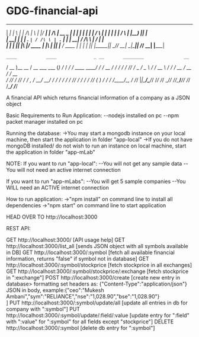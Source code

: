 # GDG-financial-api

  ______ _____ _   _          _   _  _____ ______            _____ _____ 
 |  ____|_   _| \ | |   /\   | \ | |/ ____|  ____|     /\   |  __ \_   _|
 | |__    | | |  \| |  /  \  |  \| | |    | |__       /  \  | |__) || |  
 |  __|   | | | . ` | / /\ \ | . ` | |    |  __|     / /\ \ |  ___/ | |  
 | |     _| |_| |\  |/ ____ \| |\  | |____| |____   / ____ \| |    _| |_ 
 |_|    |_____|_| \_/_/    \_\_| \_|\_____|______| /_/    \_\_|   |_____|

    ____           ____              _ __       ________               __  
   / __ )__  __   / __ \___  ___    (_) /_     / ____/ /_  ____  _____/ /_ 
  / __  / / / /  / /_/ / _ \/ _ \  / / __ \   / / __/ __ \/ __ \/ ___/ __ \
 / /_/ / /_/ /  / _, _/  __/  __/ / / / / /  / /_/ / / / / /_/ (__  ) / / /
/_____/\__, /  /_/ |_|\___/\___/_/ /_/ /_/   \____/_/ /_/\____/____/_/ /_/ 
      /____/                  /___/                                        
                                                                         
A financial API which returns financial information of a company as a JSON object


Basic Requirements to Run Application:
--nodejs installed on pc
--npm packet manager installed on pc


Running the database:
->You may start a mongodb instance on your local machine, then start the application in folder "app-local"
->If you do not have mongoDB installed/ do not wish to run an instance on local machine, start the application in folder "app-mLab"


NOTE:
If you want to run "app-local":
--You will not get any sample data
--You will not need an active internet connection


If you want to run "app-mLabs":
--You will get 5 sample companies
--You WILL need an ACTIVE internet connection


How to run application:
->"npm install" on command line to install all dependencies
->"npm start" on command line to start application


HEAD OVER TO http://localhost:3000


REST API:

GET    http://localhost:3000/  					[API usage help]
GET    http://localhost:3000/list_all  				[sends JSON object with all symbols available in DB]
GET    http://localhost:3000/:symbol				[fetch all available financial information, returns "false" if symbol not in database]
GET    http://localhost:3000/:symbol/stockprice			[fetch stockprice in all exchanges]
GET    http://localhost:3000/:symbol/stockprice/:exchange	[fetch stockprice in ":exchange"]
POST   http://localhost:3000/create				[create new entry in database> formatting
								 set headers as:
								 {"Content-Type":"application/json"}
								 JSON in body, example:{"ceo":"Mukesh Ambani","sym":"RELIANCE","nse":"1,028.90","bse":"1,028.90"}	
								]
PUT    http://localhost:3000/:symbol/update/all			[update all entries in db for company with ":symbol"]
PUT    http://localhost:3000/:symbol/update/:field/:value	[update entry for ":field" with ":value" for ":symbol"  for all fields except "stockprice"]
DELETE http://localhost:3000/:symbol  				[delete db entry for ":symbol"]

